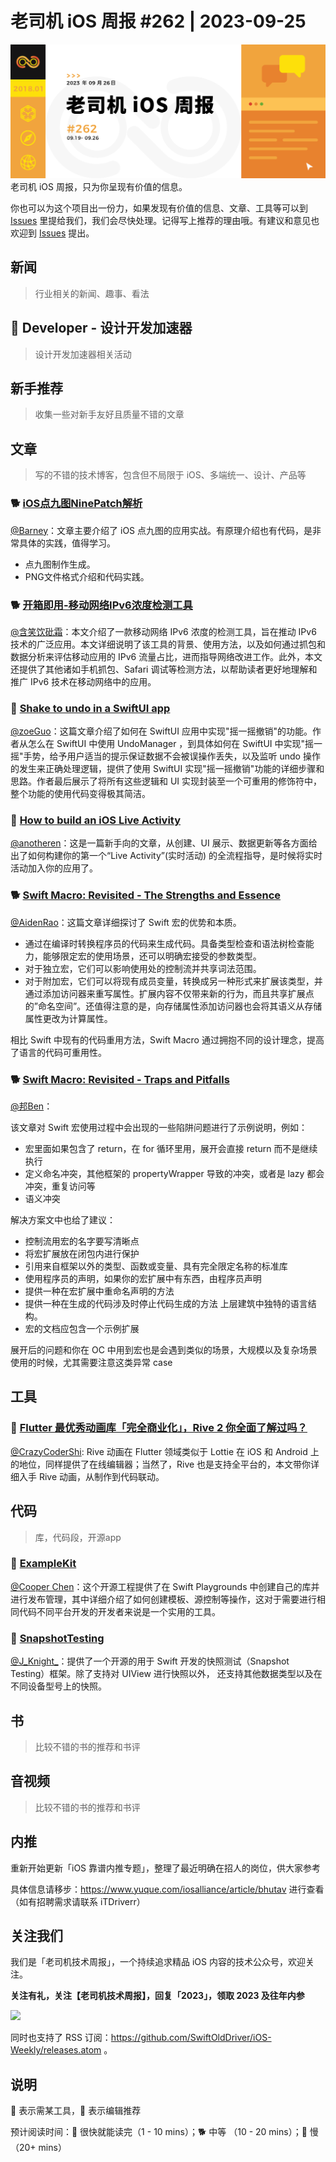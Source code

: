# 老司机 iOS 周报 #262 | 2023-09-25

![ios-weekly](https://github.com/SwiftOldDriver/iOS-Weekly/blob/master/assets/weekly-header/262.png?raw=true)
老司机 iOS 周报，只为你呈现有价值的信息。

你也可以为这个项目出一份力，如果发现有价值的信息、文章、工具等可以到 [Issues](https://github.com/SwiftOldDriver/iOS-Weekly/issues) 里提给我们，我们会尽快处理。记得写上推荐的理由哦。有建议和意见也欢迎到 [Issues](https://github.com/SwiftOldDriver/iOS-Weekly/issues) 提出。

## 新闻

> 行业相关的新闻、趣事、看法

##  Developer - 设计开发加速器

> 设计开发加速器相关活动

## 新手推荐

> 收集一些对新手友好且质量不错的文章

## 文章

> 写的不错的技术博客，包含但不局限于 iOS、多端统一、设计、产品等

### 🐕 [iOS点九图NinePatch解析](https://mp.weixin.qq.com/s/angyJag7AZntt2FLNCOuXw)

[@Barney](~https://github.com/BarneyZhaoooo~)：文章主要介绍了 iOS 点九图的应用实战。有原理介绍也有代码，是非常具体的实践，值得学习。

- 点九图制作生成。
- PNG文件格式介绍和代码实践。


### 🐕 [开箱即用-移动网络IPv6浓度检测工具](https://juejin.cn/post/7278899547828224039)

[@含笑饮砒霜](https://weibo.com/chinafishnews/)：本文介绍了一款移动网络 IPv6 浓度的检测工具，旨在推动 IPv6 技术的广泛应用。本文详细说明了该工具的背景、使用方法，以及如何通过抓包和数据分析来评估移动应用的 IPv6 流量占比，进而指导网络改进工作。此外，本文还提供了其他诸如手机抓包、Safari 调试等检测方法，以帮助读者更好地理解和推广 IPv6 技术在移动网络中的应用。

### 🐎 [Shake to undo in a SwiftUI app](https://blog.thomasdurand.fr/story/2023-09-04-shake-to-undo-swiftui/)

[@zoeGuo](https://github.com/zoeGuo)：这篇文章介绍了如何在 SwiftUI 应用中实现"摇一摇撤销"的功能。作者从怎么在 SwiftUI 中使用 UndoManager ，到具体如何在 SwiftUI 中实现"摇一摇"手势，给予用户适当的提示保证数据不会被误操作丢失，以及监听 undo 操作的发生来正确处理逻辑，提供了使用 SwiftUI 实现"摇一摇撤销"功能的详细步骤和思路。作者最后展示了将所有这些逻辑和 UI 实现封装至一个可重用的修饰符中，整个功能的使用代码变得极其简洁。

### 🐢 [How to build an iOS Live Activity](https://medium.com/kinandcartacreated/how-to-build-ios-live-activity-d1b2f238819e)

[@anotheren](https://github.com/anotheren)：这是一篇新手向的文章，从创建、UI 展示、数据更新等各方面给出了如何构建你的第一个“Live Activity”(实时活动) 的全流程指导，是时候将实时活动加入你的应用了。

### 🐕 [Swift Macro: Revisited - The Strengths and Essence](https://wezzard.com/post/2023/08/swift-macro-revisited-the-strengths-and-essence-a5a4)

[@AidenRao](https://weibo.com/AidenRao)：这篇文章详细探讨了 Swift 宏的优势和本质。

- 通过在编译时转换程序员的代码来生成代码。具备类型检查和语法树检查能力，能够限定宏的使用场景，还可以明确宏接受的参数类型。
- 对于独立宏，它们可以影响使用处的控制流并共享词法范围。
- 对于附加宏，它们可以将现有成员变量，转换成另一种形式来扩展该类型，并通过添加访问器来重写属性。扩展内容不仅带来新的行为，而且共享扩展点的”命名空间”。还值得注意的是，向存储属性添加访问器也会将其语义从存储属性更改为计算属性。

相比 Swift 中现有的代码重用方法，Swift Macro 通过拥抱不同的设计理念，提高了语言的代码可重用性。

### 🐕 [Swift Macro: Revisited - Traps and Pitfalls](https://wezzard.com/post/2023/08/swift-macro-revisited-traps-and-pitfalls-1034)

[@邦Ben](https://weibo.com/linwenbang)：

该文章对 Swift 宏使用过程中会出现的一些陷阱问题进行了示例说明，例如：
- 宏里面如果包含了 return，在 for 循环里用，展开会直接 return 而不是继续执行
- 定义命名冲突，其他框架的 propertyWrapper 导致的冲突，或者是 lazy 都会冲突，重复访问等
- 语义冲突

解决方案文中也给了建议：
- 控制流用宏的名字要写清晰点
- 将宏扩展放在闭包内进行保护
- 引用来自框架以外的类型、函数或变量、具有完全限定名称的标准库
- 使用程序员的声明，如果你的宏扩展中有东西，由程序员声明
- 提供一种在宏扩展中重命名声明的方法
- 提供一种在生成的代码涉及时停止代码生成的方法 上层建筑中独特的语言结构。
- 宏的文档应包含一个示例扩展

展开后的问题和你在 OC 中用到宏也是会遇到类似的场景，大规模以及复杂场景使用的时候，尤其需要注意这类异常 case

## 工具

### 🐎 [Flutter 最优秀动画库「完全商业化」，Rive 2 你全面了解过吗？](https://juejin.cn/post/7275155682051145787)

[@CrazyCoderShi](https://github.com/CrazyCoderShi): Rive 动画在 Flutter 领域类似于 Lottie 在 iOS 和 Android 上的地位，同样提供了在线编辑器；当然了，Rive 也是支持全平台的，本文带你详细入手 Rive 动画，从制作到代码联动。

## 代码

> 库，代码段，开源app

### 🐎 [ExampleKit](https://github.com/toph42/ExampleKit)

[@Cooper Chen](https://github.com/cjlcooper)：这个开源工程提供了在 Swift Playgrounds 中创建自己的库并进行发布管理，其中详细介绍了如何创建模板、源控制等操作，这对于需要进行相同代码不同平台开发的开发者来说是一个实用的工具。

### 🐎 [SnapshotTesting](https://github.com/pointfreeco/swift-snapshot-testing)

[@J_Knight_](https://github.com/knightsj)：提供了一个开源的用于 Swift 开发的快照测试（Snapshot Testing）框架。除了支持对 UIView 进行快照以外， 还支持其他数据类型以及在不同设备型号上的快照。

## 书

> 比较不错的书的推荐和书评

## 音视频

> 比较不错的书的推荐和书评

## 内推

重新开始更新「iOS 靠谱内推专题」，整理了最近明确在招人的岗位，供大家参考

具体信息请移步：https://www.yuque.com/iosalliance/article/bhutav 进行查看（如有招聘需求请联系 iTDriverr）

## 关注我们

我们是「老司机技术周报」，一个持续追求精品 iOS 内容的技术公众号，欢迎关注。

**关注有礼，关注【老司机技术周报】，回复「2023」，领取 2023 及往年内参**

![](https://github.com/SwiftOldDriver/iOS-Weekly/blob/master/assets/qrcode_for_wechat.jpg?raw=true)

同时也支持了 RSS 订阅：https://github.com/SwiftOldDriver/iOS-Weekly/releases.atom 。

## 说明

🚧 表示需某工具，🌟 表示编辑推荐

预计阅读时间：🐎 很快就能读完（1 - 10 mins）；🐕 中等 （10 - 20 mins）；🐢 慢（20+ mins）
